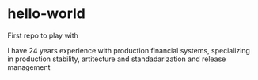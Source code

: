 # hello-world
First repo to play with

I have 24 years experience with production financial systems, specializing in production stability, artitecture and standadarization and release management
